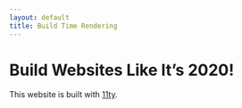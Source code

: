 ```yaml
---
layout: default
title: Build Time Rendering
---
```


# Build Websites Like It’s 2020!

This website is built with [11ty](https://11ty.dev).
